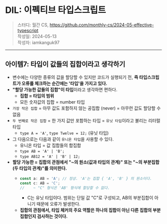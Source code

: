# DIL: 이펙티브 타입스크립트

> 스터디: 월간 CS, https://github.com/monthly-cs/2024-05-effective-typescript  
> 작성일: 2024-05-13  
> 작성자: iamkanguk97

---

## 아이템7: 타입이 값들의 집합이라고 생각하기

- 변수에는 다양한 종류의 값을 할당할 수 있지만 코드가 실행되기 전, **즉 타입스크립트가 오류를 체크하는 순간에는 '타입'을 가지고 있다.**
- **"할당 가능한 값들의 집합"이 타입**이라고 생각하면 편하다.
  - **집합 = 타입의 범위**
  - 모든 숫자값의 집합 = number 타입
- `가장 작은 집합` = 아무 값도 포함하지 않는 공집합 (never) = 아무런 값도 할당할 수 없음
- `두 번째로 작은 집합` = 한 가지 값만 포함하는 타입 = `유닛 타입`이라고 불리는 리터럴 타입
  - `type A = 'A'`, `type Twelve = 12;` (유닛 타입)
- 그 다음으로는 다음과 같이 `유니온 타입`을 사용할 수 있다.
  - 유니온 타입 = 값 집합들의 합집합
  - `type AB = 'A' | 'B';`
  - `type AB12 = 'A' | 'B' | 12;`
- **할당 가능한 = 집합의 관점에서 "~의 원소(값과 타입의 관계)" 또는 "~의 부분집합 (두 타입의 관계)"를 의미한다.**
  - ```typescript
    const a: AB = 'A'; // 정상. 'A'는 집합 { 'A', 'B' } 의 원소이다.
    const c: AB = 'C';
    //    ~ "C" 형식은 'AB' 형식에 할당할 수 없다.
    ```
    - C는 유닛 타입이다. 범위는 단일 값 "C"로 구성되고, AB의 부분집합이 아니기 때문에 오류가 발생한다.
  - **집합의 관점에서, 타입 체커의 주요 역할은 하나의 집합이 아닌 다른 집합의 부분 집합인지 검사하는 것이다.**
